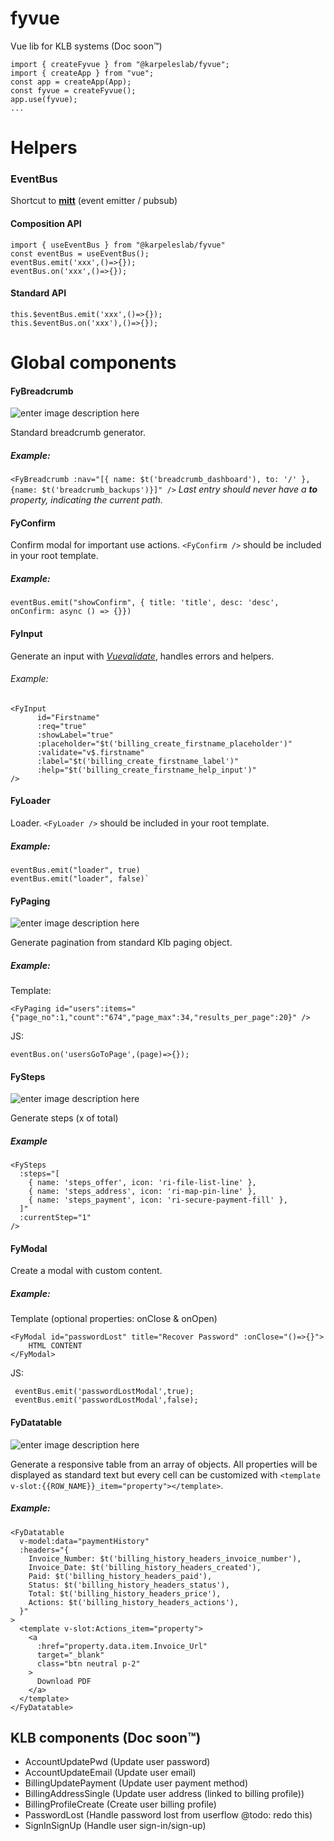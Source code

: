 # fyvue
Vue lib for KLB systems (Doc soon™)

    import { createFyvue } from "@karpeleslab/fyvue";
    import { createApp } from "vue";
    const app = createApp(App);
    const fyvue = createFyvue();
    app.use(fyvue);
    ...

# Helpers
### EventBus
Shortcut to **[mitt](https://github.com/developit/mitt)** (event emitter / pubsub)

#### Composition API
    import { useEventBus } from "@karpeleslab/fyvue" 
    const eventBus = useEventBus();
    eventBus.emit('xxx',()=>{});
    eventBus.on('xxx',()=>{});
#### Standard API
    this.$eventBus.emit('xxx',()=>{});
    this.$eventBus.on('xxx'),()=>{});


# Global components
#### FyBreadcrumb
![enter image description here](https://imgur.com/kfCjKA4.png)

Standard breadcrumb generator.
##### Example:
`<FyBreadcrumb :nav="[{ name: $t('breadcrumb_dashboard'), to: '/' }, {name: $t('breadcrumb_backups')}]" />` 
*Last entry should never have a **to** property, indicating the current path.*

#### FyConfirm
Confirm modal for important use actions. `<FyConfirm />` should be included in your root template.
##### Example:
`eventBus.emit("showConfirm", { title: 'title', desc: 'desc', onConfirm: async () => {}})` 

#### FyInput
Generate an input with *[Vuevalidate](https://vuelidate-next.netlify.app/)*, handles errors and helpers. 
###### Example:
    <FyInput
    	  id="Firstname"
    	  :req="true"
    	  :showLabel="true"
    	  :placeholder="$t('billing_create_firstname_placeholder')"
    	  :validate="v$.firstname"
    	  :label="$t('billing_create_firstname_label')"
    	  :help="$t('billing_create_firstname_help_input')"
    />

#### FyLoader
Loader. `<FyLoader />` should be included in your root template.
##### Example:
    eventBus.emit("loader", true)
    eventBus.emit("loader", false)`

#### FyPaging
![enter image description here](https://imgur.com/fbEkrwe.png)

Generate pagination from standard Klb paging object.
##### Example:
Template:

    <FyPaging id="users":items="{"page_no":1,"count":"674","page_max":34,"results_per_page":20}" />

JS:

    eventBus.on('usersGoToPage',(page)=>{});

#### FySteps
![enter image description here](https://imgur.com/SUIfqXC.png)

Generate steps (x of total)
##### Example
    <FySteps
      :steps="[
        { name: 'steps_offer', icon: 'ri-file-list-line' },
        { name: 'steps_address', icon: 'ri-map-pin-line' },
        { name: 'steps_payment', icon: 'ri-secure-payment-fill' },
      ]"
      :currentStep="1"
    />
    
#### FyModal
Create a modal with custom content.
##### Example:
Template (optional properties: onClose & onOpen)

    <FyModal id="passwordLost" title="Recover Password" :onClose="()=>{}">
    	HTML CONTENT
    </FyModal>

 JS:

     eventBus.emit('passwordLostModal',true);
     eventBus.emit('passwordLostModal',false);

#### FyDatatable
![enter image description here](https://imgur.com/09gQsxF.png)

Generate a responsive table from an array of objects. All properties will be displayed as standard text but every cell can be customized with `<template v-slot:{{ROW_NAME}}_item="property"></template>`.

##### Example:
    <FyDatatable
      v-model:data="paymentHistory"
      :headers="{
        Invoice_Number: $t('billing_history_headers_invoice_number'),
        Invoice_Date: $t('billing_history_headers_created'),
        Paid: $t('billing_history_headers_paid'),
        Status: $t('billing_history_headers_status'),
        Total: $t('billing_history_headers_price'),
        Actions: $t('billing_history_headers_actions'),
      }"
    >
      <template v-slot:Actions_item="property">
        <a
          :href="property.data.item.Invoice_Url"
          target="_blank"
          class="btn neutral p-2"
        >
          Download PDF
        </a>
      </template>
    </FyDatatable>
        
        
## KLB components (Doc soon™)
- AccountUpdatePwd (Update user password)
- AccountUpdateEmail (Update user email)
- BillingUpdatePayment (Update user payment method)
- BillingAddressSingle  (Update user address (linked to billing profile))
- BillingProfileCreate (Create user billing profile)
- PasswordLost (Handle password lost from userflow @todo: redo this)
- SignInSignUp (Handle user sign-in/sign-up)
